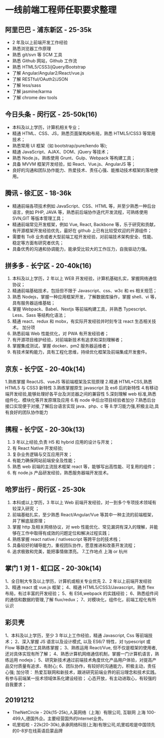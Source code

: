 # 一线前端工程师任职要求整理

## 阿里巴巴 - 浦东新区 - 25-35k

- 2 年及以上前端开发工作经验
- 熟悉浏览器工作原理
- 熟悉 git/svn 等 SCM 工具
- 熟悉 Github 网站，Github 工作流
- 熟悉 HTML5/CSS3/jQuery/Bootstrap
- 了解 Angular/Angular2/React/vue.js
- 了解 RESTful/OAuth2/JSON
- 了解 less/sass
- 了解 jasmine/karma
- 了解 chrome dev tools

## 今日头条 - 闵行区 - 25-50k(16)

- 本科及以上学历，计算机相关专业；
- 精通 HTML、CSS、JS，熟悉页面架构和布局，熟悉 HTML5/CSS3 等常用技术；
- 熟悉常用 UI 框架（如 bootstrap/pure/kendo 等);
- 精通 JavaScript、AJAX、DOM、jQuery 等技术；
- 熟悉 Node.js，熟练使用 Grunt、Gulp、Webpack 等构建工具；
- 具备 MVVM 框架开发经验，如 React、Vue.js、AngularJS 等；
- 良好的沟通和团队协作能力、热爱技术、责任心强、能推动技术框架的落地使用。

## 腾讯 - 徐汇区 - 18-36k

- 精通前端各项技术例如 JavaScript、CSS、HTML 等，并至少熟悉一种后台语言，例如 PHP, JAVA 等，熟悉前后端协作迭代开发流程，可熟练使用 SVN,GIT 等版本管理工具；
- 精通前端常见开发框架，例如 Vue, React, Backbone 等，乐于研究和贡献，有开源框架开发经验优先，最好在 github 上已有比较受欢迎的开源组件；
- 需要有 ToB 业务或者大型前端工程开发经验，对前端技术架构安全、性能、稳定等方面有研究者优先；
- 具备优秀的沟通和协调能力，能承受比较大的工作压力，自我驱动力强。

## 拼多多 - 长宁区 - 20-40k(16)

1. 本科及以上学历，2 年以上 WEB 开发经验，计算机基础扎实，掌握网络通信协议；
2. 精通前端基础技术，包括但不限于 Javascript、css、w3c 和 es 相关规范；
3. 熟悉 Nodejs，掌握一种应用框架开发，了解数据库操作，掌握 shell、vi 等，具有服务器运维基础；
4. 掌握 Webpack、Babel、Nextjs 等前端构建工具，并熟悉 Typescript、Less、Sass 等结构化语法；
5. 精通 react、redux 和 mobx，有实际开发经验并时刻专注 react 生态相关技术。
   加分项
6. 熟悉前端 Web 性能优化，对 PWA 有开发经验者；
7. 有开源项目维护经验，对前端新技术有追求和深刻理解者；
8. 掌握集成测试，掌握 docker、pm2 服务器运维者；
9. 有技术架构能力，具有工程化思维，持续优化框架及前端集成开发套件。

## 京东 - 长宁区 - 20-40k(14)

1.熟练掌握 ReactJS、vueJS 等前端框架及实现原理 2.精通 HTML+CSS,熟悉 HTML5 与 CSS3 新特性 3.熟练掌握原生 javascript 及 es6 后的新特性 4.有移动端开发经验,能够处理好各平台及浏览器之间的兼容性 5.深刻理解 web 标准,熟悉组件化、模块化等开发原理及应用 6.有 node 中后台项目经验者加分 7.熟悉后台接口实现便于对接,了解后台语言实现 java、php、c 等 8.学习能力强,积极主动,具有良好的团队协作能力

## 携程 - 长宁区 - 20-30k(13)

1. 3 年以上经验,负责 H5 和 hybrid 应用的设计与开发；
2. 有 React Native 开发经验;
3. 复杂业务逻辑与交互应用开发；
4. 有能力确保网站前端安全及性能；
5. 熟悉 web 前端的主流技术框架 react 等，能够写出高性能、可复用的组件；
6. 有 node.js 产品研发经验，熟悉服务器端开发技术。

## 哈罗出行 - 闵行区 - 25-30k

1. 本科或以上学历，3 年以上 Web 前端开发经验，对一到多个专项技术领域有较深入研究 ；
2. 前端基础扎实，至少熟悉 React/Angular/Vue 等其中一种主流的前端框架，并了解底层原理；
3. 掌握 http 及相关网络协议，对 web 性能优化、常见漏洞有深入的理解，并能够在工作中取得有成效的问题定位和解决过程实践；
4. 熟练掌握 react native / nativescript 等跨平台的技术栈；
5. 具备较好的辅导能力，重视团队协作，愿意推进和改善开发流程；
6. 追求极致和完美，能把事情做漂亮。 7.工作地点 上海 or 杭州

## 掌门 1 对 1 - 虹口区 - 20-30k(14)

1、全日制大专及以上学历，计算机或相关专业优先
2、2 年以上前端开发经验
3、精通 react 或 vue.js 框架；
4、精通 HTML5/CSS3/Javascript，熟悉 flex 布局，有过丰富的开发经验；
5、有 ES6,webpack 的实践经验；
6、熟悉组件间的通信和数据的管理,了解 flux/redux；
7、对模块化，组件化，前端工程化有所认识

## 彩贝壳

1、本科及以上学历，至少 3 年以上工作经验，精通 Javascript, Css 等前端技术；
2、深入掌握 JS 语言以及设计模式, 以及 ES6/7 特性，对 typescript 或 Flow 等静态化工具熟练掌握；
3、熟练运用 React/Vue, 但不仅是框架的使用者, 还对具体实现有所了解；
4、熟悉计算机网络通信机制，掌握一门计算机语言，熟练运用 nodejs；
5、研究新技术通过前端技术角度优化产品用户体验，对提高产品交付质量有追求、有耐心;
6、团队协作，有较好的沟通能力，积极主动，责任心强;
加分项：
热爱互联网和新技术，跟进研究前端业界的前沿理念和技术实践。
有参与前端某一技术领域体系化建设经验；
心态开放，有主动进取心，有较强的自我要求；

## 20191212

- TheNetCircle - 20k(15-25k),人英网络（上海）有限公司, 互联网 上海 100-499人,德国外企。主要经营国外的Internet业务。
- 叽里呱啦 - 22k(20-30k),承承网络科技(上海)有限公司,叽里呱啦是中国领先的0-8岁在线英语启蒙品牌
